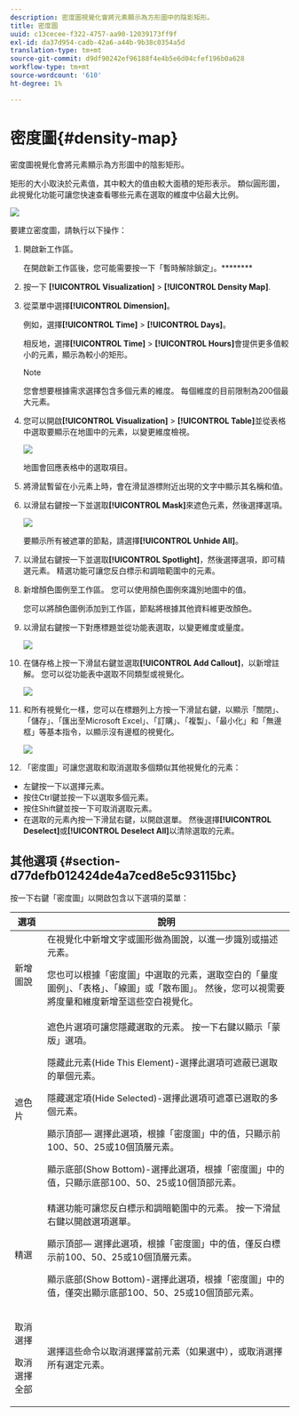 ```yaml
---
description: 密度圖視覺化會將元素顯示為方形圖中的陰影矩形。
title: 密度圖
uuid: c13cecee-f322-4757-aa90-12039173ff9f
exl-id: da37d954-cadb-42a6-a44b-9b38c0354a5d
translation-type: tm+mt
source-git-commit: d9df90242ef96188f4e4b5e6d04cfef196b0a628
workflow-type: tm+mt
source-wordcount: '610'
ht-degree: 1%

---
```


# 密度圖{#density-map}

密度圖視覺化會將元素顯示為方形圖中的陰影矩形。

矩形的大小取決於元素值，其中較大的值由較大面積的矩形表示。 類似圓形圖，此視覺化功能可讓您快速查看哪些元素在選取的維度中佔最大比例。

![](assets/density_map_day_visits.png)

要建立密度圖，請執行以下操作：

1. 開啟新工作區。

   在開啟新工作區後，您可能需要按一下「暫時解除鎖定」。********
1. 按一下 **[!UICONTROL Visualization]** > **[!UICONTROL Density Map]**.

1. 從菜單中選擇&#x200B;**[!UICONTROL Dimension]**。

   例如，選擇&#x200B;**[!UICONTROL Time]** > **[!UICONTROL Days]**。

   相反地，選擇&#x200B;**[!UICONTROL Time]** > **[!UICONTROL Hours]**&#x200B;會提供更多值較小的元素，顯示為較小的矩形。

   >[!NOTE]
   >
   >您會想要根據需求選擇包含多個元素的維度。 每個維度的目前限制為200個最大元素。

1. 您可以開啟&#x200B;**[!UICONTROL Visualization]** > **[!UICONTROL Table]**&#x200B;並從表格中選取要顯示在地圖中的元素，以變更維度檢視。

   ![](assets/density_map_day_selections.png)

   地圖會回應表格中的選取項目。

1. 將滑鼠暫留在小元素上時，會在滑鼠游標附近出現的文字中顯示其名稱和值。
1. 以滑鼠右鍵按一下並選取&#x200B;**[!UICONTROL Mask]**&#x200B;來遮色元素，然後選擇選項。

   ![](assets/density_map_day_mask.png)

   要顯示所有被遮罩的節點，請選擇&#x200B;**[!UICONTROL Unhide All]**。

1. 以滑鼠右鍵按一下並選取&#x200B;**[!UICONTROL Spotlight]**，然後選擇選項，即可精選元素。 精選功能可讓您反白標示和調暗範圍中的元素。
1. 新增顏色圖例至工作區。 您可以使用顏色圖例來識別地圖中的值。

   您可以將顏色圖例添加到工作區，節點將根據其他資料維更改顏色。
1. 以滑鼠右鍵按一下對應標題並從功能表選取，以變更維度或量度。

   ![](assets/density_map_change_dim.png)

1. 在儲存格上按一下滑鼠右鍵並選取&#x200B;**[!UICONTROL Add Callout]**，以新增註解。 您可以從功能表中選取不同類型或視覺化。

   ![](assets/density_map_callout.png)

1. 和所有視覺化一樣，您可以在標題列上方按一下滑鼠右鍵，以顯示「關閉」、「儲存」、「匯出至Microsoft Excel」、「訂購」、「複製」、「最小化」和「無邊框」等基本指令，以顯示沒有邊框的視覺化。

   ![](assets/density_map_export.png)

1. 「密度圖」可讓您選取和取消選取多個類似其他視覺化的元素：

* 左鍵按一下以選擇元素。
* 按住Ctrl鍵並按一下以選取多個元素。
* 按住Shift鍵並按一下可取消選取元素。
* 在選取的元素內按一下滑鼠右鍵，以開啟選單。 然後選擇&#x200B;**[!UICONTROL Deselect]**&#x200B;或&#x200B;**[!UICONTROL Deselect All]**&#x200B;以清除選取的元素。

## 其他選項 {#section-d77defb012424de4a7ced8e5c93115bc}

按一下右鍵「密度圖」以開啟包含以下選項的菜單：

<table id="table_3ADA85031C834792BFD041E186962A41"> 
 <thead> 
  <tr> 
   <th colname="col1" class="entry"> 選項 </th> 
   <th colname="col2" class="entry"> 說明 </th> 
  </tr>
 </thead>
 <tbody> 
  <tr> 
   <td colname="col1"> 新增 圖說 </td> 
   <td colname="col2">在視覺化中新增文字或圖形做為圖說，以進一步識別或描述元素。 <p>您也可以根據「密度圖」中選取的元素，選取空白的「量度圖例」、「表格」、「線圖」或「散布圖」。 然後，您可以視需要將度量和維度新增至這些空白視覺化。 </p> </td> 
  </tr> 
  <tr> 
   <td colname="col1"> 遮色片 </td> 
   <td colname="col2">遮色片選項可讓您隱藏選取的元素。 按一下右鍵以顯示「蒙版」選項。 <p><span class="uicontrol"> 隱藏此元素</span>(Hide This Element)-選擇此選項可遮蔽已選取的單個元素。 </p> <p><span class="uicontrol"> 隱藏選定項</span>(Hide Selected)-選擇此選項可遮罩已選取的多個元素。 </p> <p><span class="uicontrol"> 顯示頂部</span>— 選擇此選項，根據「密度圖」中的值，只顯示前100、50、25或10個頂層元素。 </p> <p><span class="uicontrol"> 顯示底部</span>(Show Bottom)-選擇此選項，根據「密度圖」中的值，只顯示底部100、50、25或10個頂部元素。 </p> </td> 
  </tr> 
  <tr> 
   <td colname="col1"> 精選 </td> 
   <td colname="col2"> 精選功能可讓您反白標示和調暗範圍中的元素。 按一下滑鼠右鍵以開啟選項選單。 <p><span class="uicontrol"> 顯示頂部</span>— 選擇此選項，根據「密度圖」中的值，僅反白標示前100、50、25或10個頂層元素。 </p> <p><span class="uicontrol"> 顯示底部</span>(Show Bottom)-選擇此選項，根據「密度圖」中的值，僅突出顯示底部100、50、25或10個頂部元素。 </p> </td> 
  </tr> 
  <tr> 
   <td colname="col1"> <p>取消選擇 </p> <p>取消選擇全部 </p> </td> 
   <td colname="col2"> <p> 選擇這些命令以取消選擇當前元素（如果選中），或取消選擇所有選定元素。 </p> </td> 
  </tr> 
 </tbody> 
</table>
